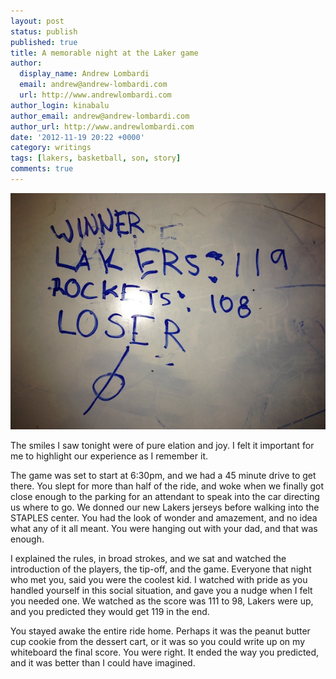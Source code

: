 ```yaml
---
layout: post
status: publish
published: true
title: A memorable night at the Laker game
author:
  display_name: Andrew Lombardi
  email: andrew@andrew-lombardi.com
  url: http://www.andrewlombardi.com
author_login: kinabalu
author_email: andrew@andrew-lombardi.com
author_url: http://www.andrewlombardi.com
date: '2012-11-19 20:22 +0000'
category: writings
tags: [lakers, basketball, son, story]
comments: true
---
```


[![Laker Score](/wp-content/uploads/2012/11/Photo-Nov-18-23-30-10.jpg)](http://www.nba.com/games/20121118/HOULAL/gameinfo.html)

The smiles I saw tonight were of pure elation and joy. I felt it
important for me to highlight our experience as I remember it.

The game was set to start at 6:30pm, and we had a 45 minute drive to get
there. You slept for more than half of the ride, and woke when we
finally got close enough to the parking for an attendant to speak into
the car directing us where to go.<!--more--> We donned our new Lakers
jerseys before walking into the STAPLES center. You had the look of
wonder and amazement, and no idea what any of it all meant. You were
hanging out with your dad, and that was enough.

I explained the rules, in broad strokes, and we sat and watched the
introduction of the players, the tip-off, and the game. Everyone that
night who met you, said you were the coolest kid. I watched with pride
as you handled yourself in this social situation, and gave you a nudge
when I felt you needed one. We watched as the score was 111 to 98,
Lakers were up, and you predicted they would get 119 in the end.

You stayed awake the entire ride home. Perhaps it was the peanut butter
cup cookie from the dessert cart, or it was so you could write up on my
whiteboard the final score. You were right. It ended the way you
predicted, and it was better than I could have imagined.
